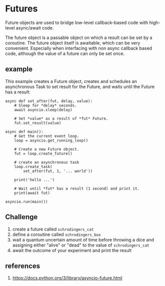 # Futures

Future objects are used to bridge low-level callback-based code with high-level async/await code.

The future object is a passable object on which a result can be set by a coroutine. The future object itself is awaitable, which can be very convenient. Especially when interfacing with non async callback based code, although the value of a future can only be set once.

## example
This example creates a Future object, creates and schedules an asynchronous Task to set result for the Future, and waits until the Future has a result:

```
async def set_after(fut, delay, value):
    # Sleep for *delay* seconds.
    await asyncio.sleep(delay)

    # Set *value* as a result of *fut* Future.
    fut.set_result(value)

async def main():
    # Get the current event loop.
    loop = asyncio.get_running_loop()

    # Create a new Future object.
    fut = loop.create_future()

    # create an asynchronous task
    loop.create_task(
        set_after(fut, 1, '... world'))

    print('hello ...')

    # Wait until *fut* has a result (1 second) and print it.
    print(await fut)

asyncio.run(main())
```

## Challenge

1. create a future called `schrodingers_cat`
2. define a coroutine called `schrodingers_box`
3. wait a quantum uncertain amount of time before throwing a dice and assigning either "alive" or "dead" to the value of `schrodingers_cat`
4. await the outcome of your experiment and print the result

## references

1. https://docs.python.org/3/library/asyncio-future.html
